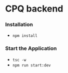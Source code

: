 # CPQ backend

### Installation
* `npm install`

### Start the Application
* `tsc -w`
* `npm run start:dev`
